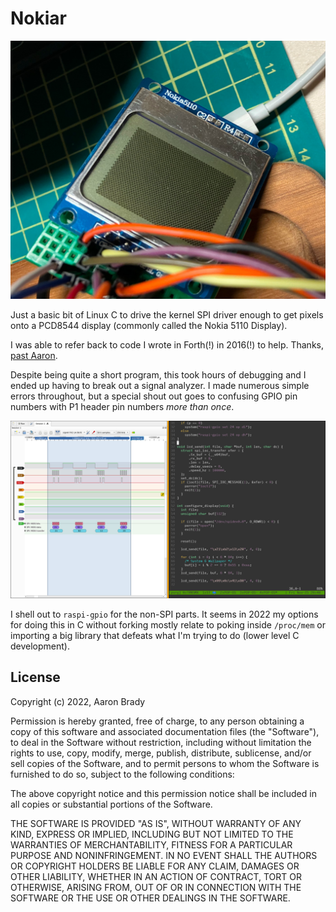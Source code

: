 Nokiar
======

![Check Pattern](nokiar.jpeg)

Just a basic bit of Linux C to drive the kernel SPI driver enough to get pixels onto a PCD8544 display (commonly called the Nokia 5110 Display).

I was able to refer back to code I wrote in Forth(!) in 2016(!) to help. Thanks, [past Aaron][pa].

Despite being quite a short program, this took hours of debugging and I ended up having to break out a signal analyzer. I made numerous simple errors throughout, but a special shout out goes to confusing GPIO pin numbers with P1 header pin numbers _more than once_.

![Sigrok FTW](sigrok.png)

I shell out to `raspi-gpio` for the non-SPI parts. It seems in 2022 my options for doing this in C without forking mostly relate to poking inside `/proc/mem` or importing a big library that defeats what I'm trying to do (lower level C development).

[pa]: https://github.com/insom/embello/commit/e15afaf507927f38975ba7fe730cc08641fe0a35

License
-------

Copyright (c) 2022, Aaron Brady

Permission is hereby granted, free of charge, to any person obtaining a copy
of this software and associated documentation files (the "Software"), to deal
in the Software without restriction, including without limitation the rights
to use, copy, modify, merge, publish, distribute, sublicense, and/or sell
copies of the Software, and to permit persons to whom the Software is
furnished to do so, subject to the following conditions:

The above copyright notice and this permission notice shall be included in
all copies or substantial portions of the Software.

THE SOFTWARE IS PROVIDED "AS IS", WITHOUT WARRANTY OF ANY KIND, EXPRESS OR
IMPLIED, INCLUDING BUT NOT LIMITED TO THE WARRANTIES OF MERCHANTABILITY,
FITNESS FOR A PARTICULAR PURPOSE AND NONINFRINGEMENT. IN NO EVENT SHALL THE
AUTHORS OR COPYRIGHT HOLDERS BE LIABLE FOR ANY CLAIM, DAMAGES OR OTHER
LIABILITY, WHETHER IN AN ACTION OF CONTRACT, TORT OR OTHERWISE, ARISING FROM,
OUT OF OR IN CONNECTION WITH THE SOFTWARE OR THE USE OR OTHER DEALINGS IN
THE SOFTWARE.
